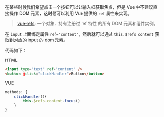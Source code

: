 在某些时候我们希望点击一个按钮可以让输入框获取焦点，但是 Vue 中不建议直接操作 DOM 元素，这时候可以利用 Vue 提供的 `ref` 属性来实现。

> [vue-refs](https://cn.vuejs.org/v2/api/#vm-refs): 一个对象，持有注册过 ref 特性 的所有 DOM 元素和组件实例。

在 `input` 上面绑定属性 `ref="content"`，然后就可以通过 `this.$refs.content` 获取到对应的 input 的 dom 元素。

代码如下：

HTML
```html
<input type="text" ref="content" />
<button @click="clickHandler">Button</button>
```
VUE
```js
methods: {
    clickHandler(){
        this.$refs.content.focus()
    }
}
```